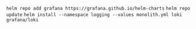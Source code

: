 `helm repo add grafana https://grafana.github.io/helm-charts`
`helm repo update`
`helm install --namespace logging --values monolith.yml loki grafana/loki`
